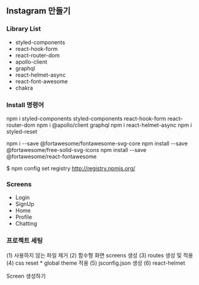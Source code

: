 ## Instagram 만들기

### Library List

-   styled-components
-   react-hook-form
-   react-router-dom
-   apollo-client
-   graphql
-   react-helmet-async
-   react-font-awesome
-   chakra

### Install 명령어

npm i styled-components styled-components react-hook-form react-router-dom
npm i @apollo/client graphql
npm i react-helmet-async
npm i styled-reset

npm i --save @fortawesome/fontawesome-svg-core
npm install --save @fortawesome/free-solid-svg-icons
npm install --save @fortawesome/react-fontawesome

$ npm config set registry http://registry.npmjs.org/

### Screens

-   Login
-   SignUp
-   Home
-   Profile
-   Chatting

### 프로젝트 세팅

(1) 사용하지 않는 파일 제거
(2) 함수형 화면 screens 생성
(3) routes 생성 및 적용
(4) css reset \* global theme 적용
(5) jsconfig.json 생성
(6) react-helmet

Screen 생성하기
